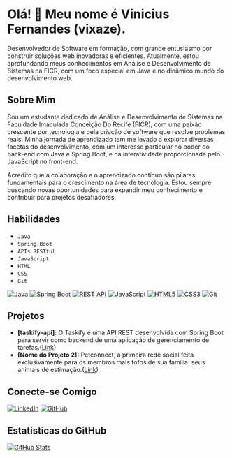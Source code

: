 # Olá! 👋 Meu nome é Vinicius Fernandes (vixaze).

Desenvolvedor de Software em formação, com grande entusiasmo por construir soluções web inovadoras e eficientes. Atualmente, estou aprofundando meus conhecimentos em Análise e Desenvolvimento de Sistemas na FICR, com um foco especial em Java e no dinâmico mundo do desenvolvimento web.

## Sobre Mim

Sou um estudante dedicado de Análise e Desenvolvimento de Sistemas na Faculdade Imaculada Conceição Do Recife (FICR), com uma paixão crescente por tecnologia e pela criação de software que resolve problemas reais. Minha jornada de aprendizado tem me levado a explorar diversas facetas do desenvolvimento, com um interesse particular no poder do back-end com Java e Spring Boot, e na interatividade proporcionada pelo JavaScript no front-end.

Acredito que a colaboração e o aprendizado contínuo são pilares fundamentais para o crescimento na área de tecnologia. Estou sempre buscando novas oportunidades para expandir meu conhecimento e contribuir para projetos desafiadores.

## Habilidades

- `Java`
- `Spring Boot`
- `APIs RESTful`
- `JavaScript`
- `HTML`
- `CSS`
- `Git`

[![Java](https://img.shields.io/badge/Java-ED8B00?style=for-the-badge&logo=openjdk&logoColor=white)](https://www.java.com/pt-BR/)
[![Spring Boot](https://img.shields.io/badge/Spring_Boot-F2F4F9?style=for-the-badge&logo=spring-boot)](https://spring.io/projects/spring-boot)
[![REST API](https://img.shields.io/badge/REST_API-000?style=for-the-badge&logo=rest-api&logoColor=white)](https://restfulapi.net/)
[![JavaScript](https://img.shields.io/badge/JavaScript-F7DF1E?style=for-the-badge&logo=javascript&logoColor=black)](https://developer.mozilla.org/pt-BR/docs/Web/JavaScript)
[![HTML5](https://img.shields.io/badge/HTML5-E34F26?style=for-the-badge&logo=html5&logoColor=white)](https://developer.mozilla.org/pt-BR/docs/Web/HTML)
[![CSS3](https://img.shields.io/badge/CSS3-1572B6?style=for-the-badge&logo=css3&logoColor=white)](https://developer.mozilla.org/pt-BR/docs/Web/CSS)
[![Git](https://img.shields.io/badge/Git-F05032?style=for-the-badge&logo=git&logoColor=white)](https://git-scm.com/)

## Projetos

- **[taskify-api]:** O Taskify é uma API REST desenvolvida com Spring Boot para servir como backend de uma aplicação de gerenciamento de tarefas.([Link](https://github.com/vinixaze/taskify-api))
- **[Nome do Projeto 2]:** Petconnect, a primeira rede social feita exclusivamente para os membros mais fofos de sua família: seus animais de estimação.([Link]([[https://github.com/vinixaze/taskify-api](https://github.com/vinixaze/Blog-pet](https://github.com/vinixaze/petconnectapi)))) 


## Conecte-se Comigo

[![LinkedIn](https://img.shields.io/badge/LinkedIn-0077B5?style=for-the-badge&logo=linkedin&logoColor=white)](https://www.linkedin.com/in/viniciusfernandes2/)
[![GitHub](https://img.shields.io/badge/GitHub-100000?style=for-the-badge&logo=github&logoColor=white)](https://github.com/vixaze)

## Estatísticas do GitHub

[![GitHub Stats](https://github-readme-stats.vercel.app/api?username=vixaze&show_icons=true&theme=radical)](https://github.com/anuraghazra/github-readme-stats)
